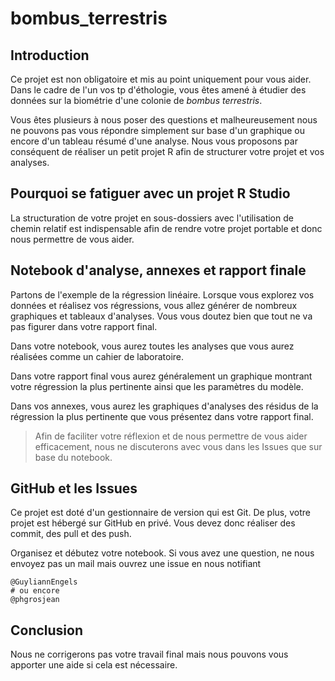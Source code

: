 # bombus_terrestris

## Introduction 

Ce projet est non obligatoire et mis au point uniquement pour vous aider. Dans le cadre de l'un vos tp d'éthologie, vous êtes amené à étudier des données sur la biométrie d'une colonie de *bombus terrestris*. 

Vous êtes plusieurs à nous poser des questions et malheureusement nous ne pouvons pas vous répondre simplement sur base d'un graphique ou encore d'un tableau résumé d'une analyse. Nous vous proposons par conséquent de réaliser un petit projet R afin de structurer votre projet et vos analyses. 

## Pourquoi se fatiguer avec un projet R Studio

La structuration de votre projet en sous-dossiers avec l'utilisation de chemin relatif est indispensable afin de rendre votre projet portable et donc nous permettre de vous aider. 

## Notebook d'analyse, annexes et rapport finale

Partons de l'exemple de la régression linéaire. Lorsque vous explorez vos données et réalisez vos régressions, vous allez générer de nombreux graphiques et tableaux d'analyses. Vous vous doutez bien que tout ne va pas figurer dans votre rapport final. 

Dans votre notebook, vous aurez toutes les analyses que vous aurez réalisées comme un cahier de laboratoire.

Dans votre rapport final vous aurez généralement un graphique montrant votre régression la plus pertinente ainsi que les paramètres du modèle. 

Dans vos annexes, vous aurez les graphiques d'analyses des résidus de la régression la plus pertinente que vous présentez dans votre rapport final. 

> Afin de faciliter votre réflexion et de nous permettre de vous aider efficacement, nous ne discuterons avec vous dans les Issues que sur base du notebook.

## GitHub et les Issues

Ce projet est doté d'un gestionnaire de version qui est Git. De plus, votre projet est hébergé sur GitHub en privé. Vous devez donc réaliser des commit, des pull et des push. 

Organisez et débutez votre notebook. Si vous avez une question, ne nous envoyez pas un mail mais ouvrez une issue en nous notifiant

```
@GuyliannEngels 
# ou encore
@phgrosjean
```

## Conclusion

Nous ne corrigerons pas votre travail final mais nous pouvons vous apporter une aide si cela est nécessaire.
